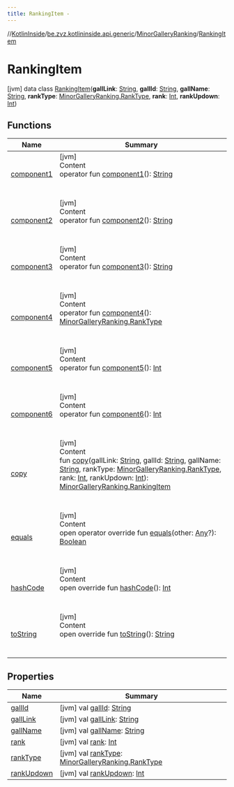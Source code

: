 ```yaml
---
title: RankingItem -
---
```

//[KotlinInside](../../../index.md)/[be.zvz.kotlininside.api.generic](../../index.md)/[MinorGalleryRanking](../index.md)/[RankingItem](index.md)



# RankingItem  
 [jvm] data class [RankingItem](index.md)(**gallLink**: [String](https://kotlinlang.org/api/latest/jvm/stdlib/kotlin/-string/index.html), **gallId**: [String](https://kotlinlang.org/api/latest/jvm/stdlib/kotlin/-string/index.html), **gallName**: [String](https://kotlinlang.org/api/latest/jvm/stdlib/kotlin/-string/index.html), **rankType**: [MinorGalleryRanking.RankType](../-rank-type/index.md), **rank**: [Int](https://kotlinlang.org/api/latest/jvm/stdlib/kotlin/-int/index.html), **rankUpdown**: [Int](https://kotlinlang.org/api/latest/jvm/stdlib/kotlin/-int/index.html))   


## Functions  
  
|  Name|  Summary| 
|---|---|
| <a name="be.zvz.kotlininside.api.generic/MinorGalleryRanking.RankingItem/component1/#/PointingToDeclaration/"></a>[component1](component1.md)| <a name="be.zvz.kotlininside.api.generic/MinorGalleryRanking.RankingItem/component1/#/PointingToDeclaration/"></a>[jvm]  <br>Content  <br>operator fun [component1](component1.md)(): [String](https://kotlinlang.org/api/latest/jvm/stdlib/kotlin/-string/index.html)  <br><br><br>
| <a name="be.zvz.kotlininside.api.generic/MinorGalleryRanking.RankingItem/component2/#/PointingToDeclaration/"></a>[component2](component2.md)| <a name="be.zvz.kotlininside.api.generic/MinorGalleryRanking.RankingItem/component2/#/PointingToDeclaration/"></a>[jvm]  <br>Content  <br>operator fun [component2](component2.md)(): [String](https://kotlinlang.org/api/latest/jvm/stdlib/kotlin/-string/index.html)  <br><br><br>
| <a name="be.zvz.kotlininside.api.generic/MinorGalleryRanking.RankingItem/component3/#/PointingToDeclaration/"></a>[component3](component3.md)| <a name="be.zvz.kotlininside.api.generic/MinorGalleryRanking.RankingItem/component3/#/PointingToDeclaration/"></a>[jvm]  <br>Content  <br>operator fun [component3](component3.md)(): [String](https://kotlinlang.org/api/latest/jvm/stdlib/kotlin/-string/index.html)  <br><br><br>
| <a name="be.zvz.kotlininside.api.generic/MinorGalleryRanking.RankingItem/component4/#/PointingToDeclaration/"></a>[component4](component4.md)| <a name="be.zvz.kotlininside.api.generic/MinorGalleryRanking.RankingItem/component4/#/PointingToDeclaration/"></a>[jvm]  <br>Content  <br>operator fun [component4](component4.md)(): [MinorGalleryRanking.RankType](../-rank-type/index.md)  <br><br><br>
| <a name="be.zvz.kotlininside.api.generic/MinorGalleryRanking.RankingItem/component5/#/PointingToDeclaration/"></a>[component5](component5.md)| <a name="be.zvz.kotlininside.api.generic/MinorGalleryRanking.RankingItem/component5/#/PointingToDeclaration/"></a>[jvm]  <br>Content  <br>operator fun [component5](component5.md)(): [Int](https://kotlinlang.org/api/latest/jvm/stdlib/kotlin/-int/index.html)  <br><br><br>
| <a name="be.zvz.kotlininside.api.generic/MinorGalleryRanking.RankingItem/component6/#/PointingToDeclaration/"></a>[component6](component6.md)| <a name="be.zvz.kotlininside.api.generic/MinorGalleryRanking.RankingItem/component6/#/PointingToDeclaration/"></a>[jvm]  <br>Content  <br>operator fun [component6](component6.md)(): [Int](https://kotlinlang.org/api/latest/jvm/stdlib/kotlin/-int/index.html)  <br><br><br>
| <a name="be.zvz.kotlininside.api.generic/MinorGalleryRanking.RankingItem/copy/#kotlin.String#kotlin.String#kotlin.String#be.zvz.kotlininside.api.generic.MinorGalleryRanking.RankType#kotlin.Int#kotlin.Int/PointingToDeclaration/"></a>[copy](copy.md)| <a name="be.zvz.kotlininside.api.generic/MinorGalleryRanking.RankingItem/copy/#kotlin.String#kotlin.String#kotlin.String#be.zvz.kotlininside.api.generic.MinorGalleryRanking.RankType#kotlin.Int#kotlin.Int/PointingToDeclaration/"></a>[jvm]  <br>Content  <br>fun [copy](copy.md)(gallLink: [String](https://kotlinlang.org/api/latest/jvm/stdlib/kotlin/-string/index.html), gallId: [String](https://kotlinlang.org/api/latest/jvm/stdlib/kotlin/-string/index.html), gallName: [String](https://kotlinlang.org/api/latest/jvm/stdlib/kotlin/-string/index.html), rankType: [MinorGalleryRanking.RankType](../-rank-type/index.md), rank: [Int](https://kotlinlang.org/api/latest/jvm/stdlib/kotlin/-int/index.html), rankUpdown: [Int](https://kotlinlang.org/api/latest/jvm/stdlib/kotlin/-int/index.html)): [MinorGalleryRanking.RankingItem](index.md)  <br><br><br>
| <a name="kotlin/Any/equals/#kotlin.Any?/PointingToDeclaration/"></a>[equals](../../../be.zvz.kotlininside.utils/-string-util/-companion/index.md#%5Bkotlin%2FAny%2Fequals%2F%23kotlin.Any%3F%2FPointingToDeclaration%2F%5D%2FFunctions%2F578868537)| <a name="kotlin/Any/equals/#kotlin.Any?/PointingToDeclaration/"></a>[jvm]  <br>Content  <br>open operator override fun [equals](../../../be.zvz.kotlininside.utils/-string-util/-companion/index.md#%5Bkotlin%2FAny%2Fequals%2F%23kotlin.Any%3F%2FPointingToDeclaration%2F%5D%2FFunctions%2F578868537)(other: [Any](https://kotlinlang.org/api/latest/jvm/stdlib/kotlin/-any/index.html)?): [Boolean](https://kotlinlang.org/api/latest/jvm/stdlib/kotlin/-boolean/index.html)  <br><br><br>
| <a name="kotlin/Any/hashCode/#/PointingToDeclaration/"></a>[hashCode](../../../be.zvz.kotlininside.utils/-string-util/-companion/index.md#%5Bkotlin%2FAny%2FhashCode%2F%23%2FPointingToDeclaration%2F%5D%2FFunctions%2F578868537)| <a name="kotlin/Any/hashCode/#/PointingToDeclaration/"></a>[jvm]  <br>Content  <br>open override fun [hashCode](../../../be.zvz.kotlininside.utils/-string-util/-companion/index.md#%5Bkotlin%2FAny%2FhashCode%2F%23%2FPointingToDeclaration%2F%5D%2FFunctions%2F578868537)(): [Int](https://kotlinlang.org/api/latest/jvm/stdlib/kotlin/-int/index.html)  <br><br><br>
| <a name="kotlin/Any/toString/#/PointingToDeclaration/"></a>[toString](../../../be.zvz.kotlininside.utils/-string-util/-companion/index.md#%5Bkotlin%2FAny%2FtoString%2F%23%2FPointingToDeclaration%2F%5D%2FFunctions%2F578868537)| <a name="kotlin/Any/toString/#/PointingToDeclaration/"></a>[jvm]  <br>Content  <br>open override fun [toString](../../../be.zvz.kotlininside.utils/-string-util/-companion/index.md#%5Bkotlin%2FAny%2FtoString%2F%23%2FPointingToDeclaration%2F%5D%2FFunctions%2F578868537)(): [String](https://kotlinlang.org/api/latest/jvm/stdlib/kotlin/-string/index.html)  <br><br><br>


## Properties  
  
|  Name|  Summary| 
|---|---|
| <a name="be.zvz.kotlininside.api.generic/MinorGalleryRanking.RankingItem/gallId/#/PointingToDeclaration/"></a>[gallId](gall-id.md)| <a name="be.zvz.kotlininside.api.generic/MinorGalleryRanking.RankingItem/gallId/#/PointingToDeclaration/"></a> [jvm] val [gallId](gall-id.md): [String](https://kotlinlang.org/api/latest/jvm/stdlib/kotlin/-string/index.html)   <br>
| <a name="be.zvz.kotlininside.api.generic/MinorGalleryRanking.RankingItem/gallLink/#/PointingToDeclaration/"></a>[gallLink](gall-link.md)| <a name="be.zvz.kotlininside.api.generic/MinorGalleryRanking.RankingItem/gallLink/#/PointingToDeclaration/"></a> [jvm] val [gallLink](gall-link.md): [String](https://kotlinlang.org/api/latest/jvm/stdlib/kotlin/-string/index.html)   <br>
| <a name="be.zvz.kotlininside.api.generic/MinorGalleryRanking.RankingItem/gallName/#/PointingToDeclaration/"></a>[gallName](gall-name.md)| <a name="be.zvz.kotlininside.api.generic/MinorGalleryRanking.RankingItem/gallName/#/PointingToDeclaration/"></a> [jvm] val [gallName](gall-name.md): [String](https://kotlinlang.org/api/latest/jvm/stdlib/kotlin/-string/index.html)   <br>
| <a name="be.zvz.kotlininside.api.generic/MinorGalleryRanking.RankingItem/rank/#/PointingToDeclaration/"></a>[rank](rank.md)| <a name="be.zvz.kotlininside.api.generic/MinorGalleryRanking.RankingItem/rank/#/PointingToDeclaration/"></a> [jvm] val [rank](rank.md): [Int](https://kotlinlang.org/api/latest/jvm/stdlib/kotlin/-int/index.html)   <br>
| <a name="be.zvz.kotlininside.api.generic/MinorGalleryRanking.RankingItem/rankType/#/PointingToDeclaration/"></a>[rankType](rank-type.md)| <a name="be.zvz.kotlininside.api.generic/MinorGalleryRanking.RankingItem/rankType/#/PointingToDeclaration/"></a> [jvm] val [rankType](rank-type.md): [MinorGalleryRanking.RankType](../-rank-type/index.md)   <br>
| <a name="be.zvz.kotlininside.api.generic/MinorGalleryRanking.RankingItem/rankUpdown/#/PointingToDeclaration/"></a>[rankUpdown](rank-updown.md)| <a name="be.zvz.kotlininside.api.generic/MinorGalleryRanking.RankingItem/rankUpdown/#/PointingToDeclaration/"></a> [jvm] val [rankUpdown](rank-updown.md): [Int](https://kotlinlang.org/api/latest/jvm/stdlib/kotlin/-int/index.html)   <br>


